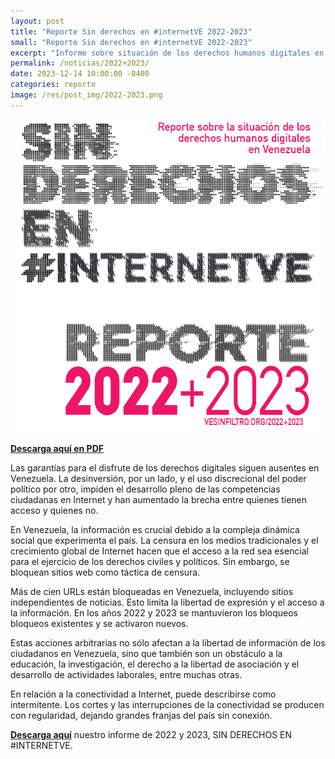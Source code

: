 ```yaml
---
layout: post
title: "Reporte Sin derechos en #internetVE 2022-2023"
small: "Reporte Sin derechos en #internetVE 2022-2023"
excerpt: "Informe sobre situación de los derechos humanos digitales en Venezuela. Cubriendo los años 2022 y 2023"
permalink: /noticias/2022+2023/
date: 2023-12-14 10:00:00 -0400
categories: reporte
image: /res/post_img/2022-2023.png
---
```

![](/res/post_img/reporte-2022-2023.png)

**[Descarga aquí en PDF](/res/files/reporte-2022-2023.pdf)**

Las garantías para el disfrute de los derechos digitales siguen ausentes en Venezuela. La desinversión, por un lado, y el uso discrecional del poder político por otro, impiden el desarrollo pleno de las competencias ciudadanas en Internet y han aumentado la brecha entre quienes tienen acceso y quienes no.

En Venezuela, la información es crucial debido a la compleja dinámica social que experimenta  el país. La censura en los medios tradicionales y el crecimiento global de Internet hacen que el acceso a la red sea esencial para el ejercicio de los derechos civiles y políticos. Sin embargo, se bloquean sitios web como táctica de censura. 

Más de cien URLs están bloqueadas en Venezuela, incluyendo sitios independientes de noticias. Esto limita la libertad de expresión y el acceso a la información. En los años 2022 y 2023 se mantuvieron los bloqueos bloqueos existentes y se activaron nuevos. 

Estas acciones arbitrarias no sólo afectan a la libertad de información de los ciudadanos en Venezuela, sino que también son un obstáculo a la educación, la investigación, el derecho a la libertad de asociación y el desarrollo de actividades laborales, entre muchas otras.

En relación a la conectividad a Internet, puede describirse como intermitente. Los cortes y las interrupciones de la conectividad se producen con regularidad, dejando grandes franjas del país sin conexión. 

**[Descarga aquí](/res/files/2022-2023H1.pdf)** nuestro informe de 2022 y 2023, SIN DERECHOS EN #INTERNETVE. 


